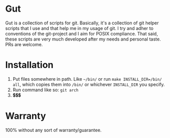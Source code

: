 # Gut

Gut is a collection of scripts for git.
Basically, it's a collection of git helper scripts that I use and that help me
in my usage of git.
I try and adher to conventions of the git-project and I aim for POSIX
compliance.
That said, these scripts are very much developed after my needs and personal taste.
PRs are welcome.

# Installation

1. Put files somewhere in path.
Like `~/bin/` or run `make INSTALL_DIR=/bin/ all`,
which copies them into `/bin/` or whichever `INSTALL_DIR` you specify.
2. Run command like so: `git arch`
3. 💲💲💲

# Warranty

100% without any sort of warranty/guarantee.
